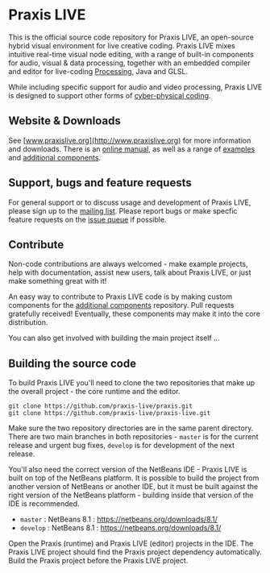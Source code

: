 # Praxis LIVE

This is the official source code repository for Praxis LIVE, an open-source hybrid visual environment for live creative coding. Praxis LIVE mixes intuitive real-time visual node editing, with a range of built-in components for audio, visual & data processing, together with an embedded compiler and editor for live-coding [Processing](https://processing.org/), Java and GLSL.

While including specific support for audio and video processing, Praxis LIVE is designed to support other forms of [cyber-physical coding](https://praxisintermedia.wordpress.com/2016/11/03/cyber-physical-coding-on-the-jvm/).

## Website & Downloads

See [www.praxislive.org](http://www.praxislive.org) for more information and downloads. There is an [online manual](http://praxis-live.readthedocs.io), as well as a range of [examples](https://github.com/praxis-live/examples) and [additional components](https://github.com/praxis-live/pxg).

## Support, bugs and feature requests

For general support or to discuss usage and development of Praxis LIVE, please sign up to the [mailing list](http://groups.google.com/d/forum/praxis-live). Please report bugs or make specfic feature requests on the [issue queue](https://github.com/praxis-live/support/issues) if possible.

## Contribute

Non-code contributions are always welcomed - make example projects, help with documentation, assist new users, talk about Praxis LIVE, or just make something great with it!

An easy way to contribute to Praxis LIVE code is by making custom components for the [additional components](https://github.com/praxis-live/pxg) repository. Pull requests gratefully received! Eventually, these components may make it into the core distribution.

You can also get involved with building the main project itself ...

## Building the source code

To build Praxis LIVE you'll need to clone the two repositories that make up the overall project - the core runtime and the editor.

```
git clone https://github.com/praxis-live/praxis.git
git clone https://github.com/praxis-live/praxis-live.git

```

Make sure the two repository directories are in the same parent directory. There are two main branches in both repositories - `master` is for the current release and urgent bug fixes, `develop` is for development of the next release.

You'll also need the correct version of the NetBeans IDE - Praxis LIVE is built on top of the NetBeans platform. It is possible to build the project from another version of NetBeans or another IDE, but it must be built against the right version of the NetBeans platform - building inside that version of the IDE is recommended.

- `master` : NetBeans 8.1 : https://netbeans.org/downloads/8.1/
- `develop` : NetBeans 8.1 : https://netbeans.org/downloads/8.1/

Open the Praxis (runtime) and Praxis LIVE (editor) projects in the IDE. The Praxis LIVE project should find the Praxis project dependency automatically. Build the Praxis project before the Praxis LIVE project.
